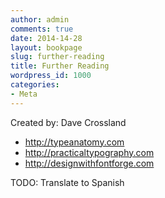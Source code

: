```yaml
---
author: admin
comments: true
date: 2014-14-28
layout: bookpage
slug: further-reading
title: Further Reading
wordpress_id: 1000
categories:
- Meta
---
```


Created by: Dave Crossland

* http://typeanatomy.com
* http://practicaltypography.com
* http://designwithfontforge.com

TODO: Translate to Spanish
